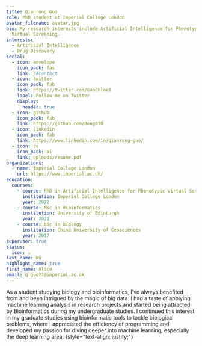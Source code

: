 ```yaml
---
title: Qianrong Guo
role: PhD student at Imperial College London
avatar_filename: avatar.jpg
bio: My research interests include Artificial Intelligence for Phenotypic
  Virtual Screening.
interests:
  - Artificial Intelligence
  - Drug Discovery
social:
  - icon: envelope
    icon_pack: fas
    link: /#contact
  - icon: twitter
    icon_pack: fab
    link: https://twitter.com/GuoChloe1
    label: Follow me on Twitter
    display:
      header: true
  - icon: github
    icon_pack: fab
    link: https://github.com/Rong830
  - icon: linkedin
    icon_pack: fab
    link: https://www.linkedin.com/in/qianrong-guo/
  - icon: cv
    icon_pack: ai
    link: uploads/resume.pdf
organizations:
  - name: Imperial College London
    url: https://www.imperial.ac.uk/
education:
  courses:
    - course: PhD in Artificial Intelligence for Phenotypic Virtual Screening
      institution: Imperial College London
      year: 2022
    - course: Msc in Bioinformatics
      institution: University of Edinburgh
      year: 2021
    - course: BSc in Biology
      institution: China University of Geosciences
      year: 2017
superuser: true
status:
  icon: ☕️
last_name: Wu
highlight_name: true
first_name: Alice
email: q.guo22@imperial.ac.uk
---
```

As a student studying biology and bioinformatics, I've always benefited from and been intrigued by the magic of big data. I had a taste of applying machine learning analysis in research projects and started being attracted by Bioinformatics during my undergraduate studies. I continued this interest in my graduate studies using bioinformatic tools to tackle biological problems, where I appreciated the efficiency of programming and developed my passion for diving deeper into machine learning, especially the deep learning area.
{style="text-align: justify;"}